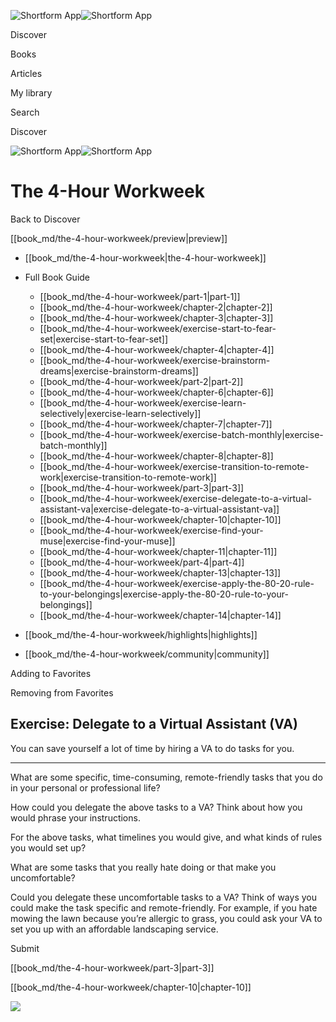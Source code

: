 ![Shortform App](/img/logo.36a2399e.svg)![Shortform App](/img/logo-dark.70c1b072.svg)

Discover

Books

Articles

My library

Search

Discover

![Shortform App](/img/logo.36a2399e.svg)![Shortform App](/img/logo-dark.70c1b072.svg)

# The 4-Hour Workweek

Back to Discover

[[book_md/the-4-hour-workweek/preview|preview]]

  * [[book_md/the-4-hour-workweek|the-4-hour-workweek]]
  * Full Book Guide

    * [[book_md/the-4-hour-workweek/part-1|part-1]]
    * [[book_md/the-4-hour-workweek/chapter-2|chapter-2]]
    * [[book_md/the-4-hour-workweek/chapter-3|chapter-3]]
    * [[book_md/the-4-hour-workweek/exercise-start-to-fear-set|exercise-start-to-fear-set]]
    * [[book_md/the-4-hour-workweek/chapter-4|chapter-4]]
    * [[book_md/the-4-hour-workweek/exercise-brainstorm-dreams|exercise-brainstorm-dreams]]
    * [[book_md/the-4-hour-workweek/part-2|part-2]]
    * [[book_md/the-4-hour-workweek/chapter-6|chapter-6]]
    * [[book_md/the-4-hour-workweek/exercise-learn-selectively|exercise-learn-selectively]]
    * [[book_md/the-4-hour-workweek/chapter-7|chapter-7]]
    * [[book_md/the-4-hour-workweek/exercise-batch-monthly|exercise-batch-monthly]]
    * [[book_md/the-4-hour-workweek/chapter-8|chapter-8]]
    * [[book_md/the-4-hour-workweek/exercise-transition-to-remote-work|exercise-transition-to-remote-work]]
    * [[book_md/the-4-hour-workweek/part-3|part-3]]
    * [[book_md/the-4-hour-workweek/exercise-delegate-to-a-virtual-assistant-va|exercise-delegate-to-a-virtual-assistant-va]]
    * [[book_md/the-4-hour-workweek/chapter-10|chapter-10]]
    * [[book_md/the-4-hour-workweek/exercise-find-your-muse|exercise-find-your-muse]]
    * [[book_md/the-4-hour-workweek/chapter-11|chapter-11]]
    * [[book_md/the-4-hour-workweek/part-4|part-4]]
    * [[book_md/the-4-hour-workweek/chapter-13|chapter-13]]
    * [[book_md/the-4-hour-workweek/exercise-apply-the-80-20-rule-to-your-belongings|exercise-apply-the-80-20-rule-to-your-belongings]]
    * [[book_md/the-4-hour-workweek/chapter-14|chapter-14]]
  * [[book_md/the-4-hour-workweek/highlights|highlights]]
  * [[book_md/the-4-hour-workweek/community|community]]



Adding to Favorites 

Removing from Favorites 

## Exercise: Delegate to a Virtual Assistant (VA)

You can save yourself a lot of time by hiring a VA to do tasks for you.

* * *

What are some specific, time-consuming, remote-friendly tasks that you do in your personal or professional life?

How could you delegate the above tasks to a VA? Think about how you would phrase your instructions.

For the above tasks, what timelines you would give, and what kinds of rules you would set up?

What are some tasks that you really hate doing or that make you uncomfortable?

Could you delegate these uncomfortable tasks to a VA? Think of ways you could make the task specific and remote-friendly. For example, if you hate mowing the lawn because you’re allergic to grass, you could ask your VA to set you up with an affordable landscaping service.

Submit 

[[book_md/the-4-hour-workweek/part-3|part-3]]

[[book_md/the-4-hour-workweek/chapter-10|chapter-10]]

![](https://bat.bing.com/action/0?ti=56018282&Ver=2&mid=4ed0cf38-75cd-469a-bfca-96cf148b14e4&sid=f30c5e70639211ee87d33f0876d93783&vid=f30c9700639211eeb3a75d830392c94f&vids=0&msclkid=N&pi=0&lg=en-US&sw=800&sh=600&sc=24&nwd=1&tl=Shortform%20%7C%20Book&p=https%3A%2F%2Fwww.shortform.com%2Fapp%2Fbook%2Fthe-4-hour-workweek%2Fexercise-delegate-to-a-virtual-assistant-va&r=&lt=682&evt=pageLoad&sv=1&rn=181856)
